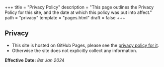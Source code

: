 +++
title = "Privacy Policy"
description = "This page outlines the Privacy Policy for this site, and the date at which this policy was put into affect."
path = "privacy"
template = "pages.html"
draft = false
+++

## Privacy

- This site is hosted on GitHub Pages, please see the [privacy policy for it](https://docs.github.com/en/site-policy/privacy-policies/github-privacy-statement).
- Otherwise the site does not explicitly collect any information.

**Effective Date:** _8st Jan 2024_
